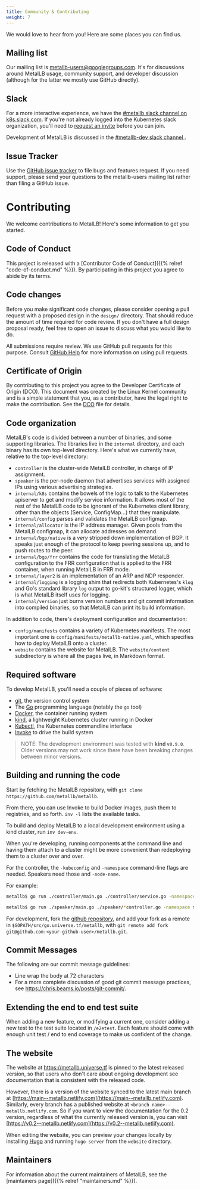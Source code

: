 ```yaml
---
title: Community & Contributing
weight: 7
---
```


We would love to hear from you! Here are some places you can find us.

## Mailing list

Our mailing list is
[metallb-users@googlegroups.com](https://groups.google.com/forum/#!forum/metallb-users). It's
for discussions around MetalLB usage, community support, and developer
discussion (although for the latter we mostly use GitHub directly).

## Slack

For a more interactive experience, we have the [#metallb slack channel
on k8s.slack.com](https://kubernetes.slack.com/messages/metallb/). If
you're not already logged into the Kubernetes slack organization,
you'll need to [request an invite](http://slack.k8s.io/) before you
can join.

Development of MetalLB is discussed in the [#metallb-dev slack channel
](https://kubernetes.slack.com/messages/metallb-dev/).

## Issue Tracker

Use the [GitHub issue
tracker](https://github.com/metallb/metallb/issues) to file bugs and
features request. If you need support, please send your questions to
the metallb-users mailing list rather than filing a GitHub issue.

# Contributing

We welcome contributions to MetalLB! Here's some information to get
you started.

## Code of Conduct

This project is released with a [Contributor Code of Conduct]({{%
relref "code-of-conduct.md" %}}). By participating in this project you
agree to abide by its terms.

## Code changes

Before you make significant code changes, please consider opening a pull
request with a proposed design in the `design/` directory. That should
reduce the amount of time required for code review. If you don't have a full
design proposal ready, feel free to open an issue to discuss what you would
like to do.

All submissions require review. We use GitHub pull requests for this
purpose. Consult [GitHub
Help](https://help.github.com/articles/about-pull-requests/) for more
information on using pull requests.

## Certificate of Origin

By contributing to this project you agree to the Developer Certificate of
Origin (DCO). This document was created by the Linux Kernel community and is a
simple statement that you, as a contributor, have the legal right to make the
contribution. See the [DCO](https://github.com/metallb/metallb/blob/v0.14.4/DCO)
file for details.

## Code organization

MetalLB's code is divided between a number of binaries, and some
supporting libraries. The libraries live in the `internal` directory,
and each binary has its own top-level directory. Here's what we
currently have, relative to the top-level directory:

- `controller` is the cluster-wide MetalLB controller, in charge of
  IP assignment.
- `speaker` is the per-node daemon that advertises services with
  assigned IPs using various advertising strategies.
- `internal/k8s` contains the bowels of the logic to talk to the
  Kubernetes apiserver to get and modify service information. It
  allows most of the rest of the MetalLB code to be ignorant of the
  Kubernetes client library, other than the objects (Service,
  ConfigMap...) that they manipulate.
- `internal/config` parses and validates the MetalLB configmap.
- `internal/allocator` is the IP address manager. Given pools from the
  MetalLB configmap, it can allocate addresses on demand.
- `internal/bgp/native` is a _very_ stripped down implementation of BGP. It
  speaks just enough of the protocol to keep peering sessions up, and
  to push routes to the peer.
- `internal/bgp/frr` contains the code for translating the MetalLB configuration
   to the FRR configuration that is applied to the FRR container, when running
   MetalLB in FRR mode.
- `internal/layer2` is an implementation of an ARP and NDP responder.
- `internal/logging` is a logging shim that redirects both
  Kubernetes's `klog` and Go's standard library `log` output to
  go-kit's structured logger, which is what MetalLB itself uses for
  logging.
- `internal/version` just burns version numbers and git commit
  information into compiled binaries, so that MetalLB can print its
  build information.

In addition to code, there's deployment configuration and
documentation:

- `config/manifests` contains a variety of Kubernetes manifests. The most
  important one is `config/manifests/metallb-native.yaml`, which specifies how to
  deploy MetalLB onto a cluster.
- `website` contains the website for MetalLB. The `website/content`
  subdirectory is where all the pages live, in Markdown format.

## Required software

To develop MetalLB, you'll need a couple of pieces of software:

- [git](https://git-scm.com), the version control system
- The [Go](https://golang.org) programming language (notably the `go`
  tool)
- [Docker](https://www.docker.com/docker-community), the container
  running system
- [kind](https://github.com/kubernetes-sigs/kind), a lightweight Kubernetes cluster running in Docker
- [Kubectl](https://kubernetes.io/docs/tasks/tools/install-kubectl/), the Kubernetes commandline interface
- [Invoke](https://www.pyinvoke.org) to drive the build system

>NOTE: The development environment was tested with **kind `v0.9.0`**. Older
>versions may not work since there have been breaking changes between minor
>versions.

## Building and running the code

Start by fetching the MetalLB repository, with `git clone
https://github.com/metallb/metallb`.

From there, you can use Invoke to build Docker images, push them to
registries, and so forth. `inv -l` lists the available tasks.

To build and deploy MetalLB to a local development environment using a kind
cluster, run `inv dev-env`.

When you're developing, running components at the command line and
having them attach to a cluster might be more convenient than
redeploying them to a cluster over and over.

For the controller, the `-kubeconfig` and `-namespace` command-line flags
are needed. Speakers need those and `-node-name`.

For example:

```bash
metallb$ go run ./controller/main.go ./controller/service.go -namespace metallb-system -kubeconfig $KUBECONFIG

metallb$ go run ./speaker/main.go ./speaker/*controller.go -namespace metallb-system -kubeconfig $KUBECONFIG -node-name node0
```

For development, fork
the [github repository](https://github.com/metallb/metallb), and add
your fork as a remote in `$GOPATH/src/go.universe.tf/metallb`, with
`git remote add fork git@github.com:<your-github-user>/metallb.git`.

## Commit Messages

The following are our commit message guidelines:

- Line wrap the body at 72 characters
- For a more complete discussion of good git commit message practices, see
  <https://chris.beams.io/posts/git-commit/>.

## Extending the end to end test suite

When adding a new feature, or modifying a current one, consider adding a new test
to the test suite located in `/e2etest`.
Each feature should come with enough unit test / end to end coverage to make
us confident of the change.

## The website

The website at <https://metallb.universe.tf> is pinned to the latest
released version, so that users who don't care about ongoing
development see documentation that is consistent with the released
code.

However, there is a version of the website synced to the latest main
branch
at
[https://main--metallb.netlify.com](https://main--metallb.netlify.com). Similarly,
every branch has a published website at `<branch
name>--metallb.netlify.com`. So if you want to view the documentation
for the 0.2 version, regardless of what the currently released version
is, you can
visit
[https://v0.2--metallb.netlify.com](https://v0.2--metallb.netlify.com).

When editing the website, you can preview your changes locally by
installing [Hugo](https://gohugo.io/) and running `hugo server` from
the `website` directory.

## Maintainers

For information about the current maintainers of MetalLB, see the [maintainers
page]({{% relref "maintainers.md" %}}).
